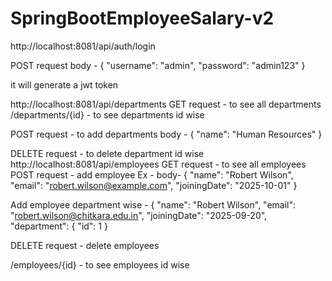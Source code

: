 # SpringBootEmployeeSalary-v2

http://localhost:8081/api/auth/login

POST request
body - 
{
"username": "admin",
"password": "admin123"
}

it will generate a jwt token

http://localhost:8081/api/departments
GET request - to see all departments
/departments/{id} - to see departments id wise

POST request - to add departments
body -
{
"name": "Human Resources"
}

DELETE request - to delete department id wise
http://localhost:8081/api/employees
GET request - to see all employees
POST request - add employee
Ex - 
body-
{
"name": "Robert Wilson",
"email": "robert.wilson@example.com",
"joiningDate": "2025-10-01"
}

Add employee department wise -
{
"name": "Robert Wilson",
"email": "robert.wilson@chitkara.edu.in",
"joiningDate": "2025-09-20",
"department": {
"id": 1
}

DELETE request - delete employees

/employees/{id} - to see employees id wise